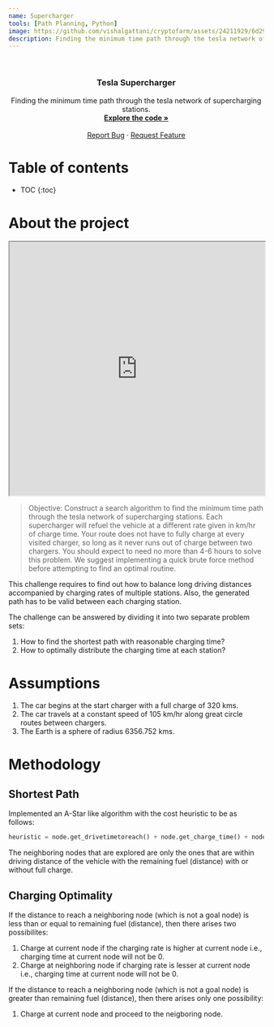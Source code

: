 ```yaml
---
name: Supercharger
tools: [Path Planning, Python]
image: https://github.com/vishalgattani/cryptofarm/assets/24211929/6d29e792-a662-48cb-9308-ca938e4fffad
description: Finding the minimum time path through the tesla network of supercharging stations.
---
```


<!-- ![0fccf2294537a33711fbd757a2e3054c](https://github.com/vishalgattani/cryptofarm/assets/24211929/6d29e792-a662-48cb-9308-ca938e4fffad) -->

<!-- PROJECT LOGO -->
<br />
<div align="center">
<h3 align="center">Tesla Supercharger</h3>

  <p align="center">
    Finding the minimum time path through the tesla network of supercharging stations.
    <br />
    <a href="https://github.com/vishalgattani/supercharger"><strong>Explore the code »</strong></a>
    <br />
    <br />
    <a href="https://github.com/vishalgattani/supercharger/issues">Report Bug</a>
    ·
    <a href="https://github.com/vishalgattani/supercharger/issues">Request Feature</a>
  </p>
</div>



# Table of contents

* TOC
{:toc}

# About the project

<!-- <p align="center">
  <img width="1261" alt="supercharger" src="https://github.com/vishalgattani/supercharger/assets/24211929/0a34cde8-8acf-4f1a-af8c-440f88337e48">
</p> -->

<iframe src="https://github.com/vishalgattani/supercharger/blob/main/Council_Bluffs_IA_to_Cadillac_MI.html" width="100%" height="500"></iframe>



> Objective: Construct a search algorithm to find the minimum time path through the tesla network of supercharging stations. Each supercharger will refuel the vehicle at a different rate given in km/hr of charge time. Your route does not have to fully charge at every visited charger, so long as it never runs out of charge between two chargers. You should expect to need no more than 4-6 hours to solve this problem. We suggest implementing a quick brute force method before attempting to find an optimal routine.

This challenge requires to find out how to balance long driving distances accompanied by charging rates of multiple stations. Also, the generated path has to be valid between each charging station.

The challenge can be answered by dividing it into two separate problem sets:
1. How to find the shortest path with reasonable charging time?
2. How to optimally distribute the charging time at each station?

# Assumptions
1. The car begins at the start charger with a full charge of 320 kms.
2. The car travels at a constant speed of 105 km/hr along great circle routes between chargers.
3. The Earth is a sphere of radius 6356.752 kms.

# Methodology

## Shortest Path

Implemented an A-Star like algorithm with the cost heuristic to be as follows:

```python
heuristic = node.get_drivetimetoreach() + node.get_charge_time() + node.get_distancefromgoal()/velocity + 0.1*node.get_distancefromgoal()/node.get_charging_rate()
```

The neighboring nodes that are explored are only the ones that are within driving distance of the vehicle with the remaining fuel (distance) with or without full charge.

## Charging Optimality

If the distance to reach a neighboring node (which is not a goal node) is less than or equal to remaining fuel (distance), then there arises two possibilites:
1. Charge at current node if the charging rate is higher at current node i.e., charging time at current node will not be 0.
2. Charge at neighboring node if charging rate is lesser at current node i.e., charging time at current node will not be 0.

If the distance to reach a neighboring node (which is not a goal node) is greater than remaining fuel (distance), then there arises only one possibility:
1.  Charge at current node and proceed to the neigboring node.





